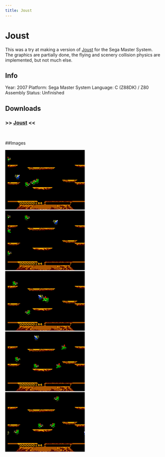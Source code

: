 ```yaml
---
title: Joust
---
```


# Joust

This was a try at making a version of [Joust](http://www.youtube.com/watch?v=avBoo8qyWfQ) for the Sega Master System. The graphics are partially done, the flying and scenery collision physics are implemented, but not much else.

## Info
Year: 2007
Platform: Sega Master System
Language: C (Z88DK) / Z80 Assembly
Status: Unfinished 

## Downloads
### >> [Joust](/downloads/joust-v0.05-alpha.zip "Download Joust") <<
<br>

##Images

<div class="ContentFlow">
	<div class="flow">
		<img class="item" src="/joust-sms/joust-01.png" />
		<img class="item" src="/joust-sms/joust-02.png" />
		<img class="item" src="/joust-sms/joust-03.png" />
		<img class="item" src="/joust-sms/joust-04.png" />
		<img class="item" src="/joust-sms/joust-05.png" />
	</div>
</div>
